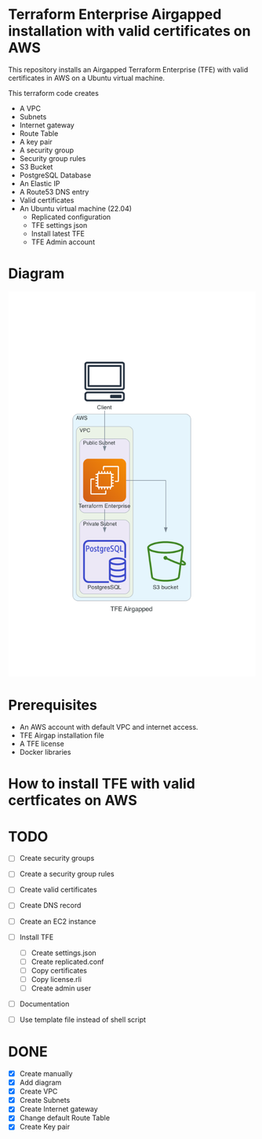 # Terraform Enterprise Airgapped installation with valid certificates on AWS  
This repository installs an Airgapped Terraform Enterprise (TFE) with valid certificates in AWS on a Ubuntu virtual machine.  

This terraform code creates
- A VPC
- Subnets
- Internet gateway
- Route Table
- A key pair
- A security group
- Security group rules
- S3 Bucket
- PostgreSQL Database
- An Elastic IP
- A Route53 DNS entry
- Valid certificates
- An Ubuntu virtual machine (22.04)
  - Replicated configuration
  - TFE settings json
  - Install latest TFE
  - TFE Admin account

# Diagram
![](diagram/tfe_airgapped.png)

# Prerequisites
 - An AWS account with default VPC and internet access.
 - TFE Airgap installation file
 - A TFE license
 - Docker libraries

# How to install TFE with valid certficates on AWS

# TODO
- [ ] Create security groups
- [ ] Create a security group rules
- [ ] Create valid certificates
- [ ] Create DNS record
- [ ] Create an EC2 instance
- [ ] Install TFE 
  - [ ] Create settings.json
  - [ ] Create replicated.conf
  - [ ] Copy certificates
  - [ ] Copy license.rli
  - [ ] Create admin user
- [ ] Documentation
- [ ] Use template file instead of shell script


# DONE
- [x] Create manually
- [x] Add diagram
- [x] Create VPC
- [x] Create Subnets
- [x] Create Internet gateway
- [x] Change default Route Table
- [x] Create Key pair